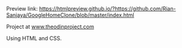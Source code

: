 Preview link:
https://htmlpreview.github.io/?https://github.com/Rian-Sanjaya/GoogleHomeClone/blob/master/index.html

Project at www.theodinproject.com

Using HTML and CSS.

